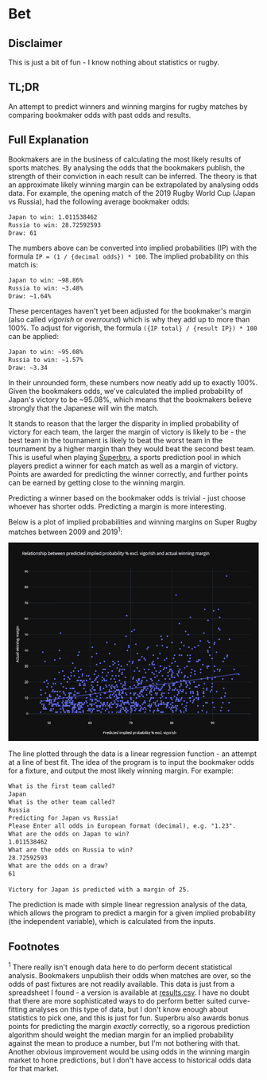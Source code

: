 # Bet

## Disclaimer
This is just a bit of fun - I know nothing about statistics or rugby.

## TL;DR
An attempt to predict winners and winning margins for rugby matches by comparing bookmaker odds with past odds and results.

## Full Explanation
Bookmakers are in the business of calculating the most likely results of sports matches. By analysing the odds that the bookmakers publish, the strength of their conviction in each result can be inferred. The theory is that an approximate likely winning margin can be extrapolated by analysing odds data. For example, the opening match of the 2019 Rugby World Cup (Japan vs Russia), had the following average bookmaker odds:

```
Japan to win: 1.011538462
Russia to win: 28.72592593
Draw: 61
```

The numbers above can be converted into implied probabilities (IP) with the formula `IP = (1 / {decimal odds}) * 100`. The implied probability on this match is:

```
Japan to win: ~98.86%
Russia to win: ~3.48%
Draw: ~1.64%
```

These percentages haven't yet been adjusted for the bookmaker's margin (also called _vigorish_ or _overround_) which is why they add up to more than 100%. To adjust for vigorish, the formula `({IP total} / {result IP}) * 100` can be applied:

```
Japan to win: ~95.08%
Russia to win: ~1.57%
Draw: ~3.34
```

In their unrounded form, these numbers now neatly add up to exactly 100%. Given the bookmakers odds, we've calculated the implied probability of Japan's victory to be ~95.08%, which means that the bookmakers believe strongly that the Japanese will win the match.

It stands to reason that the larger the disparity in implied probability of victory for each team, the larger the margin of victory is likely to be - the best team in the tournament is likely to beat the worst team in the tournament by a higher margin than they would beat the second best team. This is useful when playing [Superbru](https://www.superbru.com), a sports prediction pool in which players predict a winner for each match as well as a margin of victory. Points are awarded for predicting the winner correctly, and further points can be earned by getting close to the winning margin.

Predicting a winner based on the bookmaker odds is trivial - just choose whoever has shorter odds. Predicting a margin is more interesting.

Below is a plot of implied probabilities and winning margins on Super Rugby matches between 2009 and 2019<sup>1</sup>:

![Scatter plot](results.png "Relationship between predicted implied probability % excl. vigorish and actual winning margin")

The line plotted through the data is a linear regression function - an attempt at a line of best fit. The idea of the program is to input the bookmaker odds for a fixture, and output the most likely winning margin. For example:

```
What is the first team called?
Japan
What is the other team called?
Russia
Predicting for Japan vs Russia!
Please Enter all odds in European format (decimal), e.g. "1.23".
What are the odds on Japan to win?
1.011538462
What are the odds on Russia to win?
28.72592593
What are the odds on a draw?
61

Victory for Japan is predicted with a margin of 25.
```

The prediction is made with simple linear regression analysis of the data, which allows the program to predict a margin for a given implied probability (the independent variable), which is calculated from the inputs.

## Footnotes

<sup>1</sup> There really isn't enough data here to do perform decent statistical analysis. Bookmakers unpublish their odds when matches are over, so the odds of past fixtures are not readily available. This data is just from a spreadsheet I found - a version is available at [results.csv](src/Bet/Assets/results.csv). I have no doubt that there are more sophisticated ways to do perform better suited curve-fitting analyses on this type of data, but I don't know enough about statistics to pick one, and this is just for fun. Superbru also awards bonus points for predicting the margin _exactly_ correctly, so a rigorous prediction algorithm should weight the median margin for an implied probability against the mean to produce a number, but I'm not bothering with that. Another obvious improvement would be using odds in the winning margin market to hone predictions, but I don't have access to historical odds data for that market.
